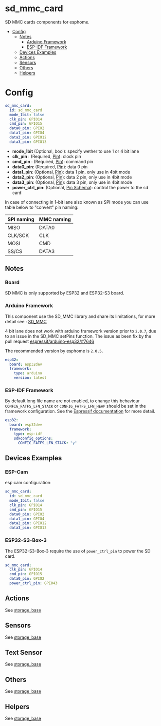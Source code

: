 # sd_mmc_card

SD MMC cards components for esphome.

* [Config](#config)
  * [Notes](#notes)
    * [Arduino Framework](#arduino-framework)
    * [ESP-IDF Framework](#esp-idf-framework) 
  * [Devices Examples](#devices-examples)
  * [Actions](#actions)
  * [Sensors](#sensors)
  * [Others](#others)
  * [Helpers](#helpers)


# Config

```yaml
sd_mmc_card:
  id: sd_mmc_card
  mode_1bit: false
  clk_pin: GPIO14
  cmd_pin: GPIO15
  data0_pin: GPIO2
  data1_pin: GPIO4
  data2_pin: GPIO12
  data3_pin: GPIO13
```

* **mode_1bit** (Optional, bool): specify wether to use 1 or 4 bit lane
* **clk_pin** : (Required, [Pin](https://esphome.io/guides/configuration-types#pin)): clock pin
* **cmd_pin** : (Required, [Pin](https://esphome.io/guides/configuration-types#pin)): command pin
* **data0_pin**: (Required, [Pin](https://esphome.io/guides/configuration-types#pin)): data 0 pin
* **data1_pin**: (Optional, [Pin](https://esphome.io/guides/configuration-types#pin)): data 1 pin, only use in 4bit mode
* **data2_pin**: (Optional, [Pin](https://esphome.io/guides/configuration-types#pin)): data 2 pin, only use in 4bit mode
* **data3_pin**: (Optional, [Pin](https://esphome.io/guides/configuration-types#pin)): data 3 pin, only use in 4bit mode
* **power_ctrl_pin**: (Optional, [Pin Schema](https://esphome.io/guides/configuration-types#config-pin-schema)): control the power to the sd card

In case of connecting in 1-bit lane also known as SPI mode you can use table below to "convert" pin naming:

|SPI naming|MMC naming|
|--|--|
|MISO|DATA0|
|CLK/SCK|CLK|
|MOSI|CMD|
|SS/CS|DATA3|

## Notes

### Board

SD MMC is only supported by ESP32 and ESP32-S3 board.

### Arduino Framework

This component use the SD_MMC library and share its limitations, for more detail see :
[SD_MMC](https://github.com/espressif/arduino-esp32/tree/master/libraries/SD_MMC)

4 bit lane does not work with arduino framework version prior to ```2.0.7```, due to an issue in the SD_MMC setPins function.
The issue as been fix by the pull request [espressif/arduino-esp32/#7646](https://github.com/espressif/arduino-esp32/pull/7646)

The recommended version by esphome is ```2.0.5```.

```yaml
esp32:
  board: esp32dev
  framework:
    type: arduino
    version: latest
```

### ESP-IDF Framework

By default long file name are not enabled, to change this behaviour ```CONFIG_FATFS_LFN_STACK``` or ```CONFIG_FATFS_LFN_HEAP``` should be set in the framework configuration. See the [Espressif documentation](https://docs.espressif.com/projects/esp-idf/en/stable/esp32/api-reference/kconfig.html#config-fatfs-long-filenames) for more detail.

```yaml
esp32:
  board: esp32dev
  framework:
    type: esp-idf
    sdkconfig_options:
      CONFIG_FATFS_LFN_STACK: "y"
```

## Devices Examples

### ESP-Cam

esp cam configuration:

```yaml
sd_mmc_card:
  id: sd_mmc_card
  mode_1bit: false
  clk_pin: GPIO14
  cmd_pin: GPIO15
  data0_pin: GPIO2
  data1_pin: GPIO4
  data2_pin: GPIO12
  data3_pin: GPIO13
```

### ESP32-S3-Box-3

The ESP32-S3-Box-3 require the use of `power_ctrl_pin` to power the SD card.

```yaml
sd_mmc_card:
  clk_pin: GPIO14
  cmd_pin: GPIO15
  data0_pin: GPIO2
  power_ctrl_pin: GPIO43
```

## Actions

See [storage_base](../storage_base/README.md#actions)

## Sensors

See [storage_base](../storage_base/README.md#sensors)

## Text Sensor

See [storage_base](../storage_base/README.md#text-sensor)

## Others

See [storage_base](../storage_base/README.md#others)

## Helpers

See [storage_base](../storage_base/README.md#helpers)